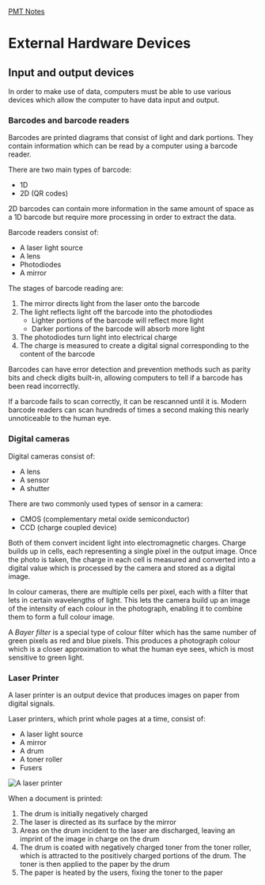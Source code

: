 [PMT Notes](https://www.physicsandmathstutor.com/pdf-pages/?pdf=https%3A%2F%2Fpmt.physicsandmathstutor.com%2Fdownload%2FComputer-Science%2FA-level%2FNotes%2FAQA%2F07-Fundamentals-of-Computer-Organisation-and-Architecture%2FAdvanced%2F7.4.%20External%20Hardware%20Devices%20-%20Advanced.pdf)

# External Hardware Devices



## Input and output devices

In order to make use of data, computers must be able to use various devices which allow the computer to have data input and output.

### Barcodes and barcode readers

Barcodes are printed diagrams that consist of light and dark portions. They contain information which can be read by a computer using a barcode reader.

There are two main types of barcode:
- 1D
- 2D (QR codes)

2D barcodes can contain more information in the same amount of space as a 1D barcode but require more processing in order to extract the data.

Barcode readers consist of:
- A laser light source
- A lens
- Photodiodes
- A mirror

The stages of barcode reading are:
1. The mirror directs light from the laser onto the barcode
2. The light reflects light off the barcode into the photodiodes
	- Lighter portions of the barcode will reflect more light
	- Darker portions of the barcode will absorb more light
3. The photodiodes turn light into electrical charge
4. The charge is measured to create a digital signal corresponding to the content of the barcode

Barcodes can have error detection and prevention methods such as parity bits and check digits built-in, allowing computers to tell if a barcode has been read incorrectly.

If a barcode fails to scan correctly, it can be rescanned until it is. Modern barcode readers can scan hundreds of times a second making this nearly unnoticeable to the human eye.

### Digital cameras

Digital cameras consist of:
- A lens
- A sensor
- A shutter

There are two commonly used types of sensor in a camera:
- CMOS (complementary metal oxide semiconductor)
- CCD (charge coupled device)

Both of them convert incident light into electromagnetic charges. Charge builds up in cells, each representing a single pixel in the output image. Once the photo is taken, the charge in each cell is measured and converted into a digital value which is processed by the camera and stored as a digital image.

In colour cameras, there are multiple cells per pixel, each with a filter that lets in certain wavelengths of light. This lets the camera build up an image of the intensity of each colour in the photograph, enabling it to combine them to form a full colour image.

A *Bayer filter* is a special type of colour filter which has the same number of green pixels as red and blue pixels. This produces a photograph colour which is a closer approximation to what the human eye sees, which is most sensitive to green light.

### Laser Printer

A laser printer is an output device that produces images on paper from digital signals.

Laser printers, which print whole pages at a time, consist of:
- A laser light source
- A mirror
- A drum
- A toner roller
- Fusers

![A laser printer](laser-printer.png)

When a document is printed:
1. The drum is initially negatively charged
2. The laser is directed as its surface by the mirror
3. Areas on the drum incident to the laser are discharged, leaving an imprint of the image in charge on the drum
4. The drum is coated with negatively charged toner from the toner roller, which is attracted to the positively charged portions of the drum. The toner is then applied to the paper by the drum
5. The paper is heated by the users, fixing the toner to the paper